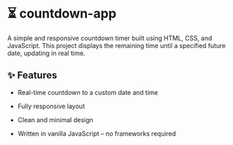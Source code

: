 ﻿# ⏳ countdown-app

A simple and responsive countdown timer built using HTML, CSS, and JavaScript. This project displays the remaining time until a specified future date, updating in real time.

## ✨ Features
- Real-time countdown to a custom date and time

- Fully responsive layout

- Clean and minimal design

- Written in vanilla JavaScript – no frameworks required
